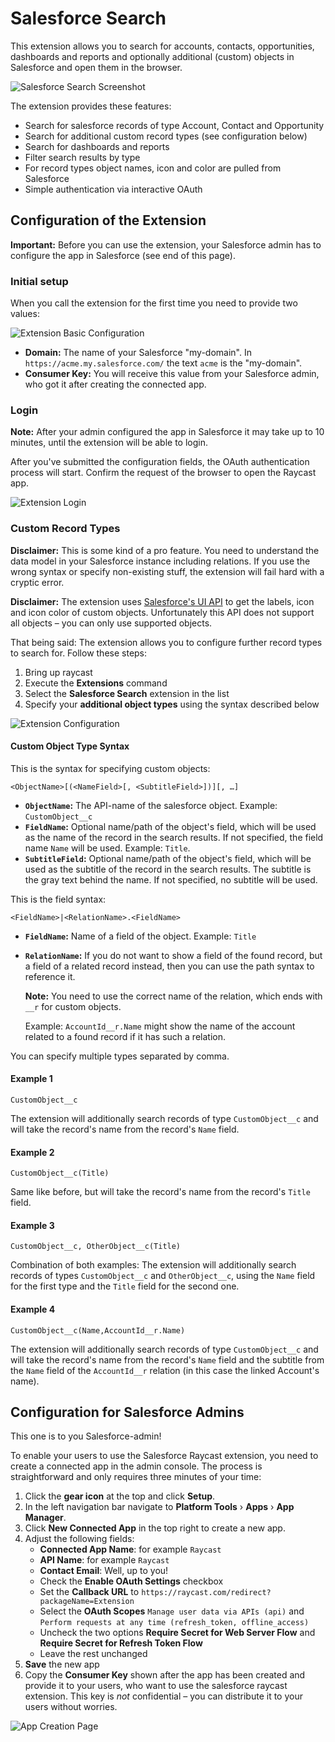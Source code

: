 # Salesforce Search
This extension allows you to search for accounts, contacts, opportunities, dashboards and reports and optionally additional (custom) objects in Salesforce and open them in the browser. 

![Salesforce Search Screenshot](metadata/ext-1.png)

The extension provides these features:

- Search for salesforce records of type Account, Contact and Opportunity
- Search for additional custom record types (see configuration below)
- Search for dashboards and reports
- Filter search results by type
- For record types object names, icon and color are pulled from Salesforce
- Simple authentication via interactive OAuth

## Configuration of the Extension
**Important:** Before you can use the extension, your Salesforce admin has to configure the app in Salesforce (see end of this page).

### Initial setup
When you call the extension for the first time you need to provide two values:

![Extension Basic Configuration](metadata/ext-setup.png)

- **Domain:** The name of your Salesforce "my-domain". In `https://acme.my.salesforce.com/` the text `acme` is the "my-domain".
- **Consumer Key:** You will receive this value from your Salesforce admin, who got it after creating the connected app.

### Login
**Note:** After your admin configured the app in Salesforce it may take up to 10 minutes, until the extension will be able to login.

After you've submitted the configuration fields, the OAuth authentication process will start. Confirm the request of the browser to open the Raycast app.

![Extension Login](metadata/ext-login.png)

### Custom Record Types
**Disclaimer:** This is some kind of a pro feature. You need to understand the data model in your Salesforce instance including relations. If you use the wrong syntax or specify non-existing stuff, the extension will fail hard with a cryptic error.

**Disclaimer:** The extension uses [Salesforce's UI API](https://developer.salesforce.com/docs/atlas.en-us.uiapi.meta/uiapi) to get the labels, icon and icon color of custom objects. Unfortunately this API does not support all objects – you can only use supported objects.

That being said: The extension allows you to configure further record types to search for. Follow these steps:

1. Bring up raycast
2. Execute the **Extensions** command
3. Select the **Salesforce Search** extension in the list
4. Specify your **additional object types** using the syntax described below

![Extension Configuration](metadata/ext-config.png)

#### Custom Object Type Syntax
This is the syntax for specifying custom objects:

```
<ObjectName>[(<NameField>[, <SubtitleField>])][, …]
```

- **`ObjectName`:** The API-name of the salesforce object. Example: `CustomObject__c`
- **`FieldName`:** Optional name/path of the object's field, which will be used as the name of the record in the search results. If not specified, the field name `Name` will be used. Example: `Title`.
- **`SubtitleField`:** Optional name/path of the object's field, which will be used as the subtitle of the record in the search results. The subtitle is the gray text behind the name. If not specified, no subtitle will be used.

This is the field syntax:
```
<FieldName>|<RelationName>.<FieldName>
```

- **`FieldName`:** Name of a field of the object. Example: `Title`
- **`RelationName`:** If you do not want to show a field of the found record, but a field of a related record instead, then you can use the path syntax to reference it. 
  
  **Note:** You need to use the correct name of the relation, which ends with `__r` for custom objects.

  Example: `AccountId__r.Name` might show the name of the account related to a found record if it has such a relation.

You can specify multiple types separated by comma.

#### Example 1
```
CustomObject__c
```
The extension will additionally search records of type `CustomObject__c` and will take the record's name from the record's `Name` field.

#### Example 2
```
CustomObject__c(Title)
```
Same like before, but will take the record's name from the record's `Title` field.

#### Example 3
```
CustomObject__c, OtherObject__c(Title)
```
Combination of both examples: The extension will additionally search records of types `CustomObject__c` and `OtherObject__c`, using the `Name` field for the first type and the `Title` field for the second one. 

#### Example 4
```
CustomObject__c(Name,AccountId__r.Name)
```
The extension will additionally search records of type `CustomObject__c` and will take the record's name from the record's `Name` field and the subtitle from the `Name` field of the `AccountId__r` relation (in this case the linked Account's name).

## Configuration for Salesforce Admins
This one is to you Salesforce-admin!

To enable your users to use the Salesforce Raycast extension, you need to create a connected app in the admin console. The process is straightforward and only requires three minutes of your time:

1. Click the **gear icon** at the top and click **Setup**.
2. In the left navigation bar navigate to **Platform Tools** › **Apps** › **App Manager**.
3. Click **New Connected App** in the top right to create a new app.
4. Adjust the following fields:
   - **Connected App Name**: for example `Raycast`
   - **API Name**: for example `Raycast`
   - **Contact Email**: Well, up to you!
   - Check the **Enable OAuth Settings** checkbox
   - Set the **Callback URL** to `https://raycast.com/redirect?packageName=Extension`
   - Select the **OAuth Scopes** `Manage user data via APIs (api)` and `Perform requests at any time (refresh_token, offline_access)`
   - Uncheck the two options **Require Secret for Web Server Flow** and **Require Secret for Refresh Token Flow**
   - Leave the rest unchanged
5. **Save** the new app
6. Copy the **Consumer Key** shown after the app has been created and provide it to your users, who want to use the salesforce raycast extension. This key is _not_ confidential – you can distribute it to your users without worries.

![App Creation Page](metadata/salesforce-admin.png)
